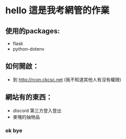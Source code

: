 # hello 這是我考網管的作業
## 使用的packages:
* flask
* python-dotenv

## 如何開啟：
* 到 http://rcon.ckcsc.net
(我不知道其他人有沒有權限)

## 網站有的東西：
* discord 第三方登入登出
* 麥塊的抽物品

### ok bye
